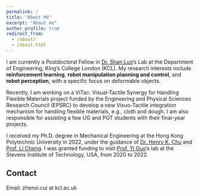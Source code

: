 ```yaml
---
permalink: /
title: "About Me"
excerpt: "About me"
author_profile: true
redirect_from: 
  - /about/
  - /about.html
---
```


I am currently a Postdoctoral Fellow in [Dr. Shan Luo](https://shanluo.github.io/)’s Lab at the Department of Engineering, King’s College London (KCL). My research interests include **reinforcement learning**, **robot manipulation planning and control**, and **robot perception**, with a specific focus on deformable objects.

Recently, I am working on a ViTac: Visual-Tactile Synergy for Handling Flexible Materials project funded by the Engineering and Physical Sciences Research Council (EPSRC) to develop a new Visuo-Tactile integration mechanism for handling flexible materials, e.g., cloth and dough. I am also responsible for assisting a few UG and PGT students with their final-year projects.

I received my Ph.D. degree in Mechanical Engineering at the Hong Kong Polytechnic University in 2022, under the guidance of [Dr. Henry K. Chu](https://henrychulab.github.io/) and [Prof. Li Cheng](https://www.polyu.edu.hk/researchgrp/chengli/). I was granted funding to visit [Prof. Yi Guo](https://personal.stevens.edu/~yguo1/)’s lab at the Stevens Institute of Technology, USA, from 2020 to 2022.

## Contact
Email: zhenxi.cui at kcl.ac.uk

